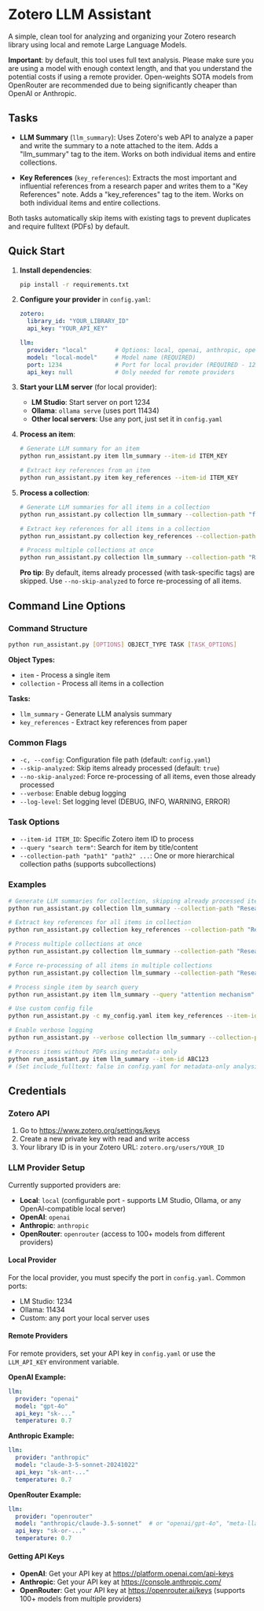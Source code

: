 # Zotero LLM Assistant

A simple, clean tool for analyzing and organizing your Zotero research library using local and remote Large Language Models.

**Important**: by default, this tool uses full text analysis. Please make sure you are using a model with enough context length, and that you understand the potential costs if using a remote provider. Open-weights SOTA models from OpenRouter are recommended due to being significantly cheaper than OpenAI or Anthropic.

## Tasks

- **LLM Summary** (`llm_summary`): Uses Zotero's web API to analyze a paper and write the summary to a note attached to the item. Adds a "llm_summary" tag to the item. Works on both individual items and entire collections.

- **Key References** (`key_references`): Extracts the most important and influential references from a research paper and writes them to a "Key References" note. Adds a "key_references" tag to the item. Works on both individual items and entire collections.

Both tasks automatically skip items with existing tags to prevent duplicates and require fulltext (PDFs) by default.

## Quick Start

1. **Install dependencies**:
   ```bash
   pip install -r requirements.txt
   ```

2. **Configure your provider** in `config.yaml`:
   ```yaml
   zotero:
     library_id: "YOUR_LIBRARY_ID"
     api_key: "YOUR_API_KEY"
   
   llm:
     provider: "local"        # Options: local, openai, anthropic, openrouter
     model: "local-model"     # Model name (REQUIRED)
     port: 1234               # Port for local provider (REQUIRED - 1234=LM Studio, 11434=Ollama)
     api_key: null            # Only needed for remote providers
   ```

3. **Start your LLM server** (for local provider):
   - **LM Studio**: Start server on port 1234
   - **Ollama**: `ollama serve` (uses port 11434)
   - **Other local servers**: Use any port, just set it in `config.yaml`

4. **Process an item**:
   ```bash
   # Generate LLM summary for an item
   python run_assistant.py item llm_summary --item-id ITEM_KEY
   
   # Extract key references from an item
   python run_assistant.py item key_references --item-id ITEM_KEY
   ```

5. **Process a collection**:
   ```bash
   # Generate LLM summaries for all items in a collection
   python run_assistant.py collection llm_summary --collection-path "folder/subfolder"
   
   # Extract key references for all items in a collection
   python run_assistant.py collection key_references --collection-path "folder/subfolder"
   
   # Process multiple collections at once
   python run_assistant.py collection llm_summary --collection-path "Research/AI Papers" "Research/ML Theory" "Papers/NLP"
   ```

   **Pro tip**: By default, items already processed (with task-specific tags) are skipped. Use `--no-skip-analyzed` to force re-processing of all items.

## Command Line Options

### Command Structure
```bash
python run_assistant.py [OPTIONS] OBJECT_TYPE TASK [TASK_OPTIONS]
```

**Object Types:**
- `item` - Process a single item
- `collection` - Process all items in a collection

**Tasks:**
- `llm_summary` - Generate LLM analysis summary
- `key_references` - Extract key references from paper

### Common Flags
- `-c, --config`: Configuration file path (default: `config.yaml`)
- `--skip-analyzed`: Skip items already processed (default: `true`)
- `--no-skip-analyzed`: Force re-processing of all items, even those already processed
- `--verbose`: Enable debug logging
- `--log-level`: Set logging level (DEBUG, INFO, WARNING, ERROR)

### Task Options
- `--item-id ITEM_ID`: Specific Zotero item ID to process
- `--query "search term"`: Search for item by title/content
- `--collection-path "path1" "path2" ...`: One or more hierarchical collection paths (supports subcollections)

### Examples
```bash
# Generate LLM summaries for collection, skipping already processed items (default)
python run_assistant.py collection llm_summary --collection-path "Research/AI Papers"

# Extract key references for all items in collection
python run_assistant.py collection key_references --collection-path "Research/AI Papers"

# Process multiple collections at once
python run_assistant.py collection llm_summary --collection-path "Research/AI Papers" "Research/ML Theory" "Papers/NLP"

# Force re-processing of all items in multiple collections
python run_assistant.py collection llm_summary --collection-path "Research/AI Papers" "Research/ML Theory" --no-skip-analyzed

# Process single item by search query
python run_assistant.py item llm_summary --query "attention mechanism"

# Use custom config file
python run_assistant.py -c my_config.yaml item key_references --item-id ABC123

# Enable verbose logging
python run_assistant.py --verbose collection llm_summary --collection-path "Research"

# Process items without PDFs using metadata only
python run_assistant.py item llm_summary --item-id ABC123
# (Set include_fulltext: false in config.yaml for metadata-only analysis)
```

## Credentials

### Zotero API
1. Go to https://www.zotero.org/settings/keys
2. Create a new private key with read and write access
3. Your library ID is in your Zotero URL: `zotero.org/users/YOUR_ID`

### LLM Provider Setup

Currently supported providers are:

- **Local**: `local` (configurable port - supports LM Studio, Ollama, or any OpenAI-compatible local server)
- **OpenAI**: `openai`
- **Anthropic**: `anthropic`
- **OpenRouter**: `openrouter` (access to 100+ models from different providers)

#### Local Provider
For the local provider, you must specify the port in `config.yaml`. Common ports:
- LM Studio: 1234
- Ollama: 11434
- Custom: any port your local server uses

#### Remote Providers
For remote providers, set your API key in `config.yaml` or use the `LLM_API_KEY` environment variable.

**OpenAI Example:**
```yaml
llm:
  provider: "openai"
  model: "gpt-4o"
  api_key: "sk-..."
  temperature: 0.7
```

**Anthropic Example:**
```yaml
llm:
  provider: "anthropic" 
  model: "claude-3-5-sonnet-20241022"
  api_key: "sk-ant-..."
  temperature: 0.7
```

**OpenRouter Example:**
```yaml
llm:
  provider: "openrouter"
  model: "anthropic/claude-3.5-sonnet"  # or "openai/gpt-4o", "meta-llama/llama-3.1-405b", etc.
  api_key: "sk-or-..."
  temperature: 0.7
```

#### Getting API Keys
- **OpenAI**: Get your API key at https://platform.openai.com/api-keys
- **Anthropic**: Get your API key at https://console.anthropic.com/
- **OpenRouter**: Get your API key at https://openrouter.ai/keys (supports 100+ models from multiple providers)